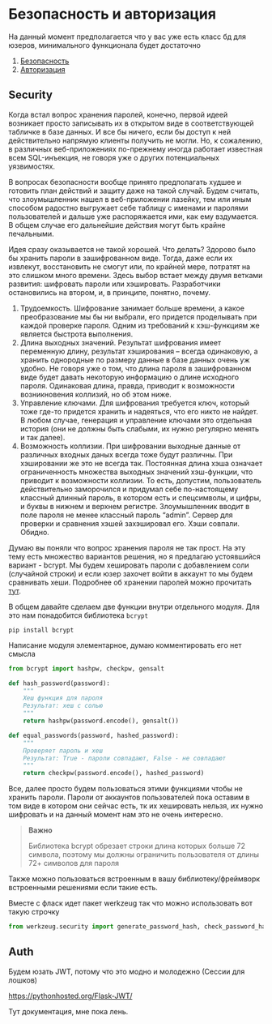 # Безопасность и авторизация
На данный момент предполагается что у вас уже есть класс бд для юзеров, минимального функционала будет достаточно

1. [Безопасность](#security)
1. [Авторизация](#auth)

## Security

Когда встал вопрос хранения паролей, конечно, первой идеей возникает просто записывать их в открытом виде в соответствующей табличке в базе данных. И все бы ничего, если бы доступ к ней действительно напрямую клиенты получить не могли. Но, к сожалению, в различных веб-приложениях по-прежнему иногда работает известная всем SQL-инъекция, не говоря уже о других потенциальных уязвимостях. 

В вопросах безопасности вообще принято предполагать худшее и готовить план действий и защиту даже на такой случай. Будем считать, что злоумышленник нашел в веб-приложении лазейку, тем или иным способом радостно выгружает себе таблицу с именами и паролями пользователей и дальше уже распоряжается ими, как ему вздумается. В общем случае его дальнейшие действия могут быть крайне печальными.

Идея сразу оказывается не такой хорошей. Что делать? Здорово было бы хранить пароли в зашифрованном виде. Тогда, даже если их извлекут, восстановить не смогут или, по крайней мере, потратят на это слишком много времени. Здесь выбор встает между двумя ветками развития: шифровать пароли или хэшировать. Разработчики остановились на втором, и, в принципе, понятно, почему.

1. Трудоемкость. Шифрование занимает больше времени, а какое преобразование мы бы ни выбрали, его придется проделывать при каждой проверке пароля. Одним из требований к хэш-функциям же является быстрота выполнения.
1. Длина выходных значений. Результат шифрования имеет переменную длину, результат хэширования – всегда одинаковую, а хранить однородные по размеру данные в базе данных очень уж удобно. Не говоря уже о том, что длина пароля в зашифрованном виде будет давать некоторую информацию о длине исходного пароля. Одинаковая длина, правда, приводит к возможности возникновения коллизий, но об этом ниже.
1. Управление ключами. Для шифрования требуется ключ, который тоже где-то придется хранить и надеяться, что его никто не найдет. В любом случае, генерация и управление ключами это отдельная история (они не должны быть слабыми, их нужно регулярно менять и так далее).
1. Возможность коллизии. При шифровании выходные данные от различных входных даных всегда тоже будут различны. При хэшировании же это не всегда так. Постоянная длина хэша означает ограниченность множества выходных значений хэш-функции, что приводит к возможности коллизии. То есть, допустим, пользователь действительно заморочился и придумал себе по-настоящему классный длинный пароль, в котором есть и спецсимволы, и цифры, и буквы в нижнем и верхнем регистре. Злоумышленник вводит в поле пароля не менее классный пароль “admin”. Сервер для проверки и сравнения хэшей захэшировал его. Хэши совпали. Обидно.

Думаю вы поняли что вопрос хранения пароля не так прост. На эту тему есть множество вариантов решения, но я предлагаю устоявшийся вариант - bcrypt. Мы будем хешировать пароли с добавлением соли (случайной строки) и если юзер захочет войти в аккаунт то мы будем сравнивать хеши. Подробнее об хранении паролей можно прочитать [тут](//habr.com/ru/company/acribia/blog/413157/).

В общем давайте сделаем две функции внутри отдельного модуля.
Для это нам понадобится библиотека `bcrypt`

```
pip install bcrypt
```

Написание модуля элементарное, думаю комментировать его нет смысла

```python
from bcrypt import hashpw, checkpw, gensalt 

def hash_password(password):
    """
    Хеш функция для пароля
    Результат: хеш с солью
    """
    return hashpw(password.encode(), gensalt())

def equal_passwords(password, hashed_password):
    """
    Проверяет пароль и хеш
    Результат: True - пароли совпадают, False - не совпадают
    """
    return checkpw(password.encode(), hashed_password)
```
Все, далее просто будем пользоваться этими функциями чтобы не хранить пароли. Пароли от аккаунтов пользователей пока оставим в том виде в котором они сейчас есть, тк их хешировать нельзя, их нужно шифровать и на данный момент нам это не очень интересно.

> **Важно**
>
> Библиотека bcrypt обрезает строки длина которых больше 72 символа, поэтому мы должны ограничить пользователя от длины 72+ символов для пароля

Также можно пользоваться встроенным в вашу библиотеку/фреймворк встроенными решениями если такие есть.

Вместе с фласк идет пакет werkzeug так что можно использовать вот такую строчку
```python
from werkzeug.security import generate_password_hash, check_password_hash
```

## Auth

Будем юзать JWT, потому что это модно и молодежно (Сессии для лошков)

https://pythonhosted.org/Flask-JWT/

Тут документация, мне пока лень.

